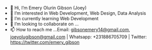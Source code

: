 - 👋 Hi, I’m Emery Olurin Gibson (Joey)
- 👀 I’m interested in Web Development, Web Design, Data Analysis
- 🌱 I’m currently learning Web Development
- 💞️ I’m looking to collaborate on ...
- 📫 How to reach me ...Email: gibsonemery14@gmail.com, joeyolugibson@gmail.com | Whatsapp: +231886705709 | Twitter: https://twitter.com/emery_gibson 

<!---
Jeog0101/Jeog0101 is a ✨ special ✨ repository because its `README.md` (this file) appears on your GitHub profile.
You can click the Preview link to take a look at your changes.
--->
